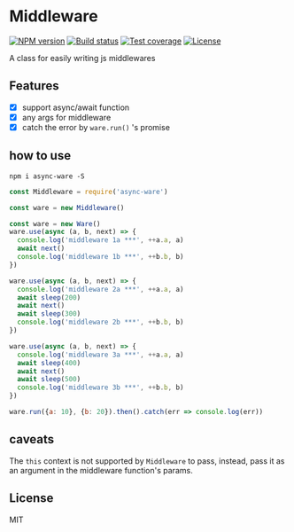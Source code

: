 # Middleware

[![NPM version][npm-image]][npm-url]
[![Build status][travis-image]][travis-url]
[![Test coverage][codecov-image]][codecov-url]
[![License][license-image]][license-url]

A class for easily writing js middlewares

## Features

- [x] support async/await function
- [x] any args for middleware
- [x] catch the error by `ware.run()` 's promise

## how to use

```
npm i async-ware -S
```

```js
const Middleware = require('async-ware')

const ware = new Middleware()

const ware = new Ware()
ware.use(async (a, b, next) => {
  console.log('middleware 1a ***', ++a.a, a)
  await next()
  console.log('middleware 1b ***', ++b.b, b)
})

ware.use(async (a, b, next) => {
  console.log('middleware 2a ***', ++a.a, a)
  await sleep(200)
  await next()
  await sleep(300)
  console.log('middleware 2b ***', ++b.b, b)
})

ware.use(async (a, b, next) => {
  console.log('middleware 3a ***', ++a.a, a)
  await sleep(400)
  await next()
  await sleep(500)
  console.log('middleware 3b ***', ++b.b, b)
})

ware.run({a: 10}, {b: 20}).then().catch(err => console.log(err))
```

## caveats

The `this` context is not supported by `Middleware` to pass, instead, pass it as an argument in the middleware function's params.

## License

  MIT

[npm-image]: https://img.shields.io/npm/v/async-ware.svg?style=flat-square
[npm-url]: https://npmjs.org/package/async-ware
[travis-image]: https://img.shields.io/travis/xiekw2010/async-ware/next.svg?style=flat-square
[travis-url]: https://travis-ci.org/xiekw2010/async-ware
[codecov-image]: https://img.shields.io/codecov/c/github/xiekw2010/async-ware/next.svg?style=flat-square
[codecov-url]: https://codecov.io/github/xiekw2010/async-ware
[license-image]: http://img.shields.io/npm/l/async-ware.svg?style=flat-square
[license-url]: LICENSE
